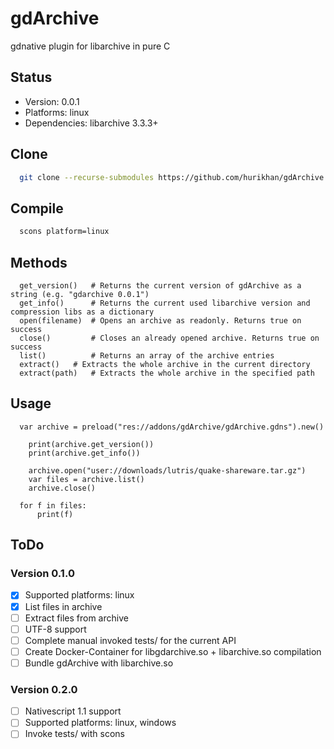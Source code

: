 # gdArchive
gdnative plugin for libarchive in pure C

## Status
* Version: 0.0.1
* Platforms: linux
* Dependencies: libarchive 3.3.3+

## Clone
```bash
  git clone --recurse-submodules https://github.com/hurikhan/gdArchive.git
```

## Compile
```bash
  scons platform=linux
```

## Methods
```gdscript
  get_version()   # Returns the current version of gdArchive as a string (e.g. "gdarchive 0.0.1")
  get_info()      # Returns the current used libarchive version and compression libs as a dictionary
  open(filename)  # Opens an archive as readonly. Returns true on success
  close()         # Closes an already opened archive. Returns true on success
  list()          # Returns an array of the archive entries
  extract()	  # Extracts the whole archive in the current directory
  extract(path)   # Extracts the whole archive in the specified path
```

## Usage
```gdscript
  var archive = preload("res://addons/gdArchive/gdArchive.gdns").new()

	print(archive.get_version())
	print(archive.get_info())
  
	archive.open("user://downloads/lutris/quake-shareware.tar.gz")
	var files = archive.list()
	archive.close()
  
  for f in files:
	  print(f)
```

## ToDo
### Version 0.1.0
- [x] Supported platforms: linux
- [x] List files in archive
- [ ] Extract files from archive
- [ ] UTF-8 support
- [ ] Complete manual invoked tests/ for the current API
- [ ] Create Docker-Container for libgdarchive.so + libarchive.so compilation
- [ ] Bundle gdArchive with libarchive.so
### Version 0.2.0
- [ ] Nativescript 1.1 support
- [ ] Supported platforms: linux, windows
- [ ] Invoke tests/ with scons
